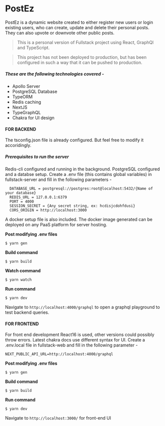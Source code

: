 # PostEz
PostEz is a dynamic website created to either register new users or login existing users, who can create, update and delete their personal posts. They can also upvote or downvote other public posts.
> This is a personal version of Fullstack project using React, GraphQl and TypeScript.


> This project has not been deployed to production, but has been configured in such a way that it can be pushed to production.

##### These are the following technologies covered - 
- Apollo Server
- PostgreSQL Database
- TypeORM
- Redis caching
- NextJS
- TypeGraphQL
- Chakra for UI design

#### FOR BACKEND

The tsconfig.json file is already configured. But feel free to modify it accoridingly.

##### Prerequisites to run the server

Redis-cli configured and running in the background.
PostgreSQL configured and a databse setup.
Create a .env file (this contains global variables) in fullstack-server and fill in the following parameters - 
```
  DATABASE_URL = postgresql://postgres:root@localhost:5432/{Name of your database} 
  REDIS_URL = 127.0.0.1:6379
  PORT = 4000
  SESSION_SECRET = {Any secret string, ex: hcdisjcdohfdusi}
  CORS_ORIGIN = http://localhost:3000
```

A docker setup file is also included. The docker image generated can be deployed on any PaaS platform for server hosting.

**Post modifying .env files**
```
$ yarn gen
```
**Build command**
```
$ yarn build
```
**Watch command** 
```
$ yarn watch
```
**Run command**
```
$ yarn dev
```
Navigate to ```http://localhost:4000/graphql``` to open a graphql playground to test backend queries.

#### FOR FRONTEND
For front end development React16 is used, other versions could possibly throw errors. 
Latest chakra docs use different syntax for UI.
Create a .env.local file in fullstack-web and fill in the following parameter - 
```
NEXT_PUBLIC_API_URL=http://localhost:4000/graphql
```

**Post modifying .env files**
```
$ yarn gen
```
**Build command**
```
$ yarn build
```
**Run command**
```
$ yarn dev
```
Navigate to ```http://localhost:3000/``` for front-end UI
